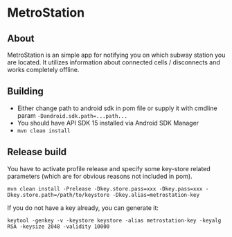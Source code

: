
# MetroStation

## About

MetroStation is an simple app for notifying you on which subway station you are located. It utilizes information
about connected cells / disconnects and works completely offline.

## Building

 * Either change path to android sdk in pom file or supply it with cmdline param `-Dandroid.sdk.path=...path...`
 * You should have API SDK 15 installed via Android SDK Manager
 * `mvn clean install`
 
## Release build

You have to activate profile release and specify some key-store related parameters (which are for obvious reasons
not included in pom).

`mvn clean install -Prelease -Dkey.store.pass=xxx -Dkey.pass=xxx -Dkey.store.path=/path/to/keystore -Dkey.alias=metrostation-key`
 
If you do not have a key already, you can generate it:

`keytool -genkey -v -keystore keystore -alias metrostation-key -keyalg RSA -keysize 2048 -validity 10000`


